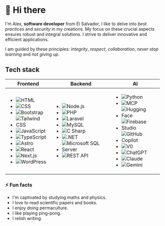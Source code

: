 # 👋 Hi there

I'm Alex, **software developer** from El Salvador, I like to delve into _best practices_ and _security_ in my creations. My focus on these crucial aspects ensures robust and integral solutions. I strive to deliver innovative and efficient applications.

I am guided by these principles: _integrity_, _respect_, _collaboration_, _never stop learning_ and _not giving up_.

## Tech stack

<table>
  <thead>
    <tr>
      <th>Frontend</th>
      <th>Backend</th>
      <th>AI</th>
    </tr>
  </thead>
  <tbody>
    <tr>
      <td>
        <ul>
          <li><img src="https://img.shields.io/badge/HTML-%23E34F26.svg?logo=html5&logoColor=white" alt="HTML"></li>
          <li><img src="https://img.shields.io/badge/CSS-639?logo=css&logoColor=fff" alt="CSS"></li>
          <li><img src="https://img.shields.io/badge/Bootstrap-7952B3?logo=bootstrap&logoColor=fff" alt="Bootstrap"></li>
          <li><img src="https://img.shields.io/badge/Tailwind%20CSS-%2338B2AC.svg?logo=tailwind-css&logoColor=white" alt="Tailwind CSS"></li>
          <li><img src="https://img.shields.io/badge/JavaScript-F7DF1E?logo=javascript&logoColor=000" alt="JavaScript"></li>
          <li><img src="https://img.shields.io/badge/TypeScript-3178C6?logo=typescript&logoColor=fff" alt="TypeScript"></li>
          <li><img src="https://img.shields.io/badge/Astro-BC52EE?logo=astro&logoColor=fff" alt="Astro"></li>
          <li><img src="https://img.shields.io/badge/React-%2320232a.svg?logo=react&logoColor=%2361DAFB" alt="React"></li>
          <li><img src="https://img.shields.io/badge/Next.js-black?logo=next.js&logoColor=white" alt="Next.js"></li>
          <li><img src="https://img.shields.io/badge/WordPress-%2321759B.svg?logo=wordpress&logoColor=white" alt="WordPress"></li>
        </ul>
      </td>
      <td>
        <ul>
          <li><img src="https://img.shields.io/badge/Node.js-6DA55F?logo=node.js&logoColor=white" alt="Node.js"></li>
          <li><img src="https://img.shields.io/badge/php-%23777BB4.svg?&logo=php&logoColor=white" alt="PHP"></li>
          <li><img src="https://img.shields.io/badge/Laravel-%23FF2D20.svg?logo=laravel&logoColor=white" alt="Laravel"></li>
          <li><img src="https://img.shields.io/badge/MySQL-4479A1?logo=mysql&logoColor=fff" alt="MySQL"></li>
          <li><img src="https://custom-icon-badges.demolab.com/badge/C%23-%23239120.svg?logo=cshrp&logoColor=white" alt="C Sharp"</li>
          <li><img src="https://img.shields.io/badge/.NET-512BD4?logo=dotnet&logoColor=fff" alt=".NET"></li>
          <li><img src="https://custom-icon-badges.demolab.com/badge/SQL%20Server-CC2927?logo=mssqlserver-white&logoColor=white" alt="Microsoft SQL Server"></li>
          <li><img src="https://img.shields.io/badge/REST%20API-blue" alt="REST API"></li>
        </ul>
      </td>
      <td>
        <ul>
          <li><img src="https://img.shields.io/badge/Python-3776AB?logo=python&logoColor=fff" alt="Python"></li>
          <li><img src="https://img.shields.io/badge/MCP-white" alt="MCP"></li>
          <li><img src="https://img.shields.io/badge/Hugging%20Face-FFD21E?logo=huggingface&logoColor=000" alt="Hugging Face"</li>
          <li><img src="https://custom-icon-badges.demolab.com/badge/Firebase%20Studio-F66C21?logo=firebase-studio&logoColor=fff" alt="Firebase Studio"></li>
          <li><img src="https://img.shields.io/badge/GitHub%20Copilot-000?logo=githubcopilot&logoColor=fff" alt="GitHub Copilot"></li>
          <li><img src="https://img.shields.io/badge/v0-000?logo=v0&logoColor=fff" alt="V0"></li>
          <li><img src="https://img.shields.io/badge/ChatGPT-74aa9c?logo=openai&logoColor=white" alt="ChatGPT"></li>
          <li><img src="https://img.shields.io/badge/Claude-D97757?logo=claude&logoColor=fff" alt="Claude"></li>
          <li><img src="https://img.shields.io/badge/Google%20Gemini-886FBF?logo=googlegemini&logoColor=fff" alt="Gemini"></li>
        </ul>
      </td>
    </tr>
  </tbody>
</table>

### ⚡ Fun facts

- I'm captivated by studying maths and physics.
- I love to read scientific papers and books.
- I enjoy doing permaculture.
- I like playing ping-pong.
- I relish writing.
